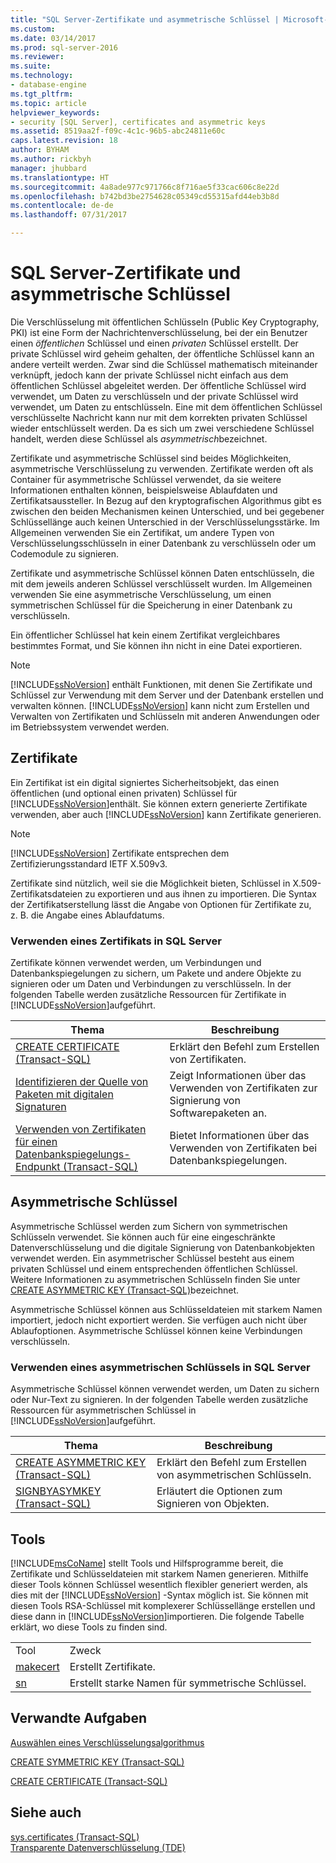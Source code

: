 ```yaml
---
title: "SQL Server-Zertifikate und asymmetrische Schlüssel | Microsoft-Dokumentation"
ms.custom: 
ms.date: 03/14/2017
ms.prod: sql-server-2016
ms.reviewer: 
ms.suite: 
ms.technology:
- database-engine
ms.tgt_pltfrm: 
ms.topic: article
helpviewer_keywords:
- security [SQL Server], certificates and asymmetric keys
ms.assetid: 8519aa2f-f09c-4c1c-96b5-abc24811e60c
caps.latest.revision: 18
author: BYHAM
ms.author: rickbyh
manager: jhubbard
ms.translationtype: HT
ms.sourcegitcommit: 4a8ade977c971766c8f716ae5f33cac606c8e22d
ms.openlocfilehash: b742bd3be2754628c05349cd55315afd44eb3b8d
ms.contentlocale: de-de
ms.lasthandoff: 07/31/2017

---
```

# <a name="sql-server-certificates-and-asymmetric-keys"></a>SQL Server-Zertifikate und asymmetrische Schlüssel
  Die Verschlüsselung mit öffentlichen Schlüsseln (Public Key Cryptography, PKI) ist eine Form der Nachrichtenverschlüsselung, bei der ein Benutzer einen *öffentlichen* Schlüssel und einen *privaten* Schlüssel erstellt. Der private Schlüssel wird geheim gehalten, der öffentliche Schlüssel kann an andere verteilt werden. Zwar sind die Schlüssel mathematisch miteinander verknüpft, jedoch kann der private Schlüssel nicht einfach aus dem öffentlichen Schlüssel abgeleitet werden. Der öffentliche Schlüssel wird verwendet, um Daten zu verschlüsseln und der private Schlüssel wird verwendet, um Daten zu entschlüsseln. Eine mit dem öffentlichen Schlüssel verschlüsselte Nachricht kann nur mit dem korrekten privaten Schlüssel wieder entschlüsselt werden. Da es sich um zwei verschiedene Schlüssel handelt, werden diese Schlüssel als *asymmetrisch*bezeichnet.  
  
 Zertifikate und asymmetrische Schlüssel sind beides Möglichkeiten, asymmetrische Verschlüsselung zu verwenden. Zertifikate werden oft als Container für asymmetrische Schlüssel verwendet, da sie weitere Informationen enthalten können, beispielsweise Ablaufdaten und Zertifikatsaussteller. In Bezug auf den kryptografischen Algorithmus gibt es zwischen den beiden Mechanismen keinen Unterschied, und bei gegebener Schlüssellänge auch keinen Unterschied in der Verschlüsselungsstärke. Im Allgemeinen verwenden Sie ein Zertifikat, um andere Typen von Verschlüsselungsschlüsseln in einer Datenbank zu verschlüsseln oder um Codemodule zu signieren.  
  
 Zertifikate und asymmetrische Schlüssel können Daten entschlüsseln, die mit dem jeweils anderen Schlüssel verschlüsselt wurden. Im Allgemeinen verwenden Sie eine asymmetrische Verschlüsselung, um einen symmetrischen Schlüssel für die Speicherung in einer Datenbank zu verschlüsseln.  
  
 Ein öffentlicher Schlüssel hat kein einem Zertifikat vergleichbares bestimmtes Format, und Sie können ihn nicht in eine Datei exportieren.  
  
> [!NOTE]  
>  [!INCLUDE[ssNoVersion](../../includes/ssnoversion-md.md)] enthält Funktionen, mit denen Sie Zertifikate und Schlüssel zur Verwendung mit dem Server und der Datenbank erstellen und verwalten können. [!INCLUDE[ssNoVersion](../../includes/ssnoversion-md.md)] kann nicht zum Erstellen und Verwalten von Zertifikaten und Schlüsseln mit anderen Anwendungen oder im Betriebssystem verwendet werden.  
  
## <a name="certificates"></a>Zertifikate  
 Ein Zertifikat ist ein digital signiertes Sicherheitsobjekt, das einen öffentlichen (und optional einen privaten) Schlüssel für [!INCLUDE[ssNoVersion](../../includes/ssnoversion-md.md)]enthält. Sie können extern generierte Zertifikate verwenden, aber auch [!INCLUDE[ssNoVersion](../../includes/ssnoversion-md.md)] kann Zertifikate generieren.  
  
> [!NOTE]  
>  [!INCLUDE[ssNoVersion](../../includes/ssnoversion-md.md)] Zertifikate entsprechen dem Zertifizierungsstandard IETF X.509v3.  
  
 Zertifikate sind nützlich, weil sie die Möglichkeit bieten, Schlüssel in X.509-Zertifikatsdateien zu exportieren und aus ihnen zu importieren. Die Syntax der Zertifikatserstellung lässt die Angabe von Optionen für Zertifikate zu, z.&#160;B. die Angabe eines Ablaufdatums.  
  
### <a name="using-a-certificate-in-sql-server"></a>Verwenden eines Zertifikats in SQL Server  
 Zertifikate können verwendet werden, um Verbindungen und Datenbankspiegelungen zu sichern, um Pakete und andere Objekte zu signieren oder um Daten und Verbindungen zu verschlüsseln. In der folgenden Tabelle werden zusätzliche Ressourcen für Zertifikate in [!INCLUDE[ssNoVersion](../../includes/ssnoversion-md.md)]aufgeführt.  
  
|Thema|Beschreibung|  
|-----------|-----------------|  
|[CREATE CERTIFICATE &#40;Transact-SQL&#41;](../../t-sql/statements/create-certificate-transact-sql.md)|Erklärt den Befehl zum Erstellen von Zertifikaten.|  
|[Identifizieren der Quelle von Paketen mit digitalen Signaturen](../../integration-services/security/identify-the-source-of-packages-with-digital-signatures.md)|Zeigt Informationen über das Verwenden von Zertifikaten zur Signierung von Softwarepaketen an.|  
|[Verwenden von Zertifikaten für einen Datenbankspiegelungs-Endpunkt &#40;Transact-SQL&#41;](../../database-engine/database-mirroring/use-certificates-for-a-database-mirroring-endpoint-transact-sql.md)|Bietet Informationen über das Verwenden von Zertifikaten bei Datenbankspiegelungen.|  
  
## <a name="asymmetric-keys"></a>Asymmetrische Schlüssel  
 Asymmetrische Schlüssel werden zum Sichern von symmetrischen Schlüsseln verwendet. Sie können auch für eine eingeschränkte Datenverschlüsselung und die digitale Signierung von Datenbankobjekten verwendet werden. Ein asymmetrischer Schlüssel besteht aus einem privaten Schlüssel und einem entsprechenden öffentlichen Schlüssel. Weitere Informationen zu asymmetrischen Schlüsseln finden Sie unter [CREATE ASYMMETRIC KEY &#40;Transact-SQL&#41;](../../t-sql/statements/create-asymmetric-key-transact-sql.md)bezeichnet.  
  
 Asymmetrische Schlüssel können aus Schlüsseldateien mit starkem Namen importiert, jedoch nicht exportiert werden. Sie verfügen auch nicht über Ablaufoptionen. Asymmetrische Schlüssel können keine Verbindungen verschlüsseln.  
  
### <a name="using-an-asymmetric-key-in-sql-server"></a>Verwenden eines asymmetrischen Schlüssels in SQL Server  
 Asymmetrische Schlüssel können verwendet werden, um Daten zu sichern oder Nur-Text zu signieren. In der folgenden Tabelle werden zusätzliche Ressourcen für asymmetrischen Schlüssel in [!INCLUDE[ssNoVersion](../../includes/ssnoversion-md.md)]aufgeführt.  
  
|Thema|Beschreibung|  
|-----------|-----------------|  
|[CREATE ASYMMETRIC KEY &#40;Transact-SQL&#41;](../../t-sql/statements/create-asymmetric-key-transact-sql.md)|Erklärt den Befehl zum Erstellen von asymmetrischen Schlüsseln.|  
|[SIGNBYASYMKEY &#40;Transact-SQL&#41;](../../t-sql/functions/signbyasymkey-transact-sql.md)|Erläutert die Optionen zum Signieren von Objekten.|  
  
## <a name="tools"></a>Tools  
 [!INCLUDE[msCoName](../../includes/msconame-md.md)] stellt Tools und Hilfsprogramme bereit, die Zertifikate und Schlüsseldateien mit starkem Namen generieren. Mithilfe dieser Tools können Schlüssel wesentlich flexibler generiert werden, als dies mit der [!INCLUDE[ssNoVersion](../../includes/ssnoversion-md.md)] -Syntax möglich ist. Sie können mit diesen Tools RSA-Schlüssel mit komplexerer Schlüssellänge erstellen und diese dann in [!INCLUDE[ssNoVersion](../../includes/ssnoversion-md.md)]importieren. Die folgende Tabelle erklärt, wo diese Tools zu finden sind.  
  
|||  
|-|-|  
|Tool|Zweck|  
|[makecert](http://msdn2.microsoft.com/library/bfsktky3\(VS.80\).aspx)|Erstellt Zertifikate.|  
|[sn](http://msdn2.microsoft.com/library/k5b5tt23\(VS.80\).aspx)|Erstellt starke Namen für symmetrische Schlüssel.|  
  
## <a name="related-tasks"></a>Verwandte Aufgaben  
 [Auswählen eines Verschlüsselungsalgorithmus](../../relational-databases/security/encryption/choose-an-encryption-algorithm.md)  
  
 [CREATE SYMMETRIC KEY &#40;Transact-SQL&#41;](../../t-sql/statements/create-symmetric-key-transact-sql.md)  
  
 [CREATE CERTIFICATE &#40;Transact-SQL&#41;](../../t-sql/statements/create-certificate-transact-sql.md)  
  
## <a name="see-also"></a>Siehe auch  
 [sys.certificates &#40;Transact-SQL&#41;](../../relational-databases/system-catalog-views/sys-certificates-transact-sql.md)   
 [Transparente Datenverschlüsselung &#40;TDE&#41;](../../relational-databases/security/encryption/transparent-data-encryption-tde.md)  
  
  
